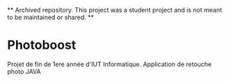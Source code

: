 ** Archived repository. This project was a student project and is not meant to be maintained or shared. **

# Photoboost

Projet de fin de 1ere année d'IUT Informatique. Application de retouche photo JAVA
